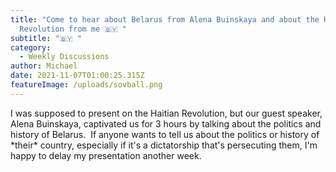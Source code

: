```yaml
---
title: "Come to hear about Belarus from Alena Buinskaya and about the Haitian
  Revolution from me 🇧🇾 "
subtitle: "🇧🇾 "
category:
  - Weekly Discussions
author: Michael
date: 2021-11-07T01:00:25.315Z
featureImage: /uploads/sovball.png
---
```

I was supposed to present on the Haitian Revolution, but our guest speaker, Alena Buinskaya, captivated us for 3 hours by talking about the politics and history of Belarus.  If anyone wants to tell us about the politics or history of \*their\* country, especially if it's a dictatorship that's persecuting them, I'm happy to delay my presentation another week.